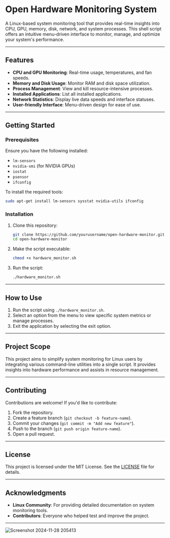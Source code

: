 

# **Open Hardware Monitoring System**

A Linux-based system monitoring tool that provides real-time insights into CPU, GPU, memory, disk, network, and system processes. This shell script offers an intuitive menu-driven interface to monitor, manage, and optimize your system's performance.

---

## **Features**

- **CPU and GPU Monitoring**: Real-time usage, temperatures, and fan speeds.
- **Memory and Disk Usage**: Monitor RAM and disk space utilization.
- **Process Management**: View and kill resource-intensive processes.
- **Installed Applications**: List all installed applications.
- **Network Statistics**: Display live data speeds and interface statuses.
- **User-friendly Interface**: Menu-driven design for ease of use.

---



## **Getting Started**

### **Prerequisites**
Ensure you have the following installed:
- `lm-sensors`
- `nvidia-smi` (for NVIDIA GPUs)
- `iostat`
- `psensor`
- `ifconfig`

To install the required tools:
```bash
sudo apt-get install lm-sensors sysstat nvidia-utils ifconfig
```

### **Installation**
1. Clone this repository:
   ```bash
   git clone https://github.com/yourusername/open-hardware-monitor.git
   cd open-hardware-monitor
   ```

2. Make the script executable:
   ```bash
   chmod +x hardware_monitor.sh
   ```

3. Run the script:
   ```bash
   ./hardware_monitor.sh
   ```

---

## **How to Use**

1. Run the script using `./hardware_monitor.sh`.
2. Select an option from the menu to view specific system metrics or manage processes.
3. Exit the application by selecting the exit option.

---

## **Project Scope**

This project aims to simplify system monitoring for Linux users by integrating various command-line utilities into a single script. It provides insights into hardware performance and assists in resource management.

---

## **Contributing**

Contributions are welcome! If you'd like to contribute:
1. Fork the repository.
2. Create a feature branch (`git checkout -b feature-name`).
3. Commit your changes (`git commit -m "Add new feature"`).
4. Push to the branch (`git push origin feature-name`).
5. Open a pull request.

---

## **License**

This project is licensed under the MIT License. See the [LICENSE](./LICENSE) file for details.

---

## **Acknowledgments**

- **Linux Community**: For providing detailed documentation on system monitoring tools.
- **Contributors**: Everyone who helped test and improve the project.

---
![Screenshot 2024-11-28 205413](https://github.com/user-attachments/assets/9db25695-0367-47d6-893a-049f03ec6247)


